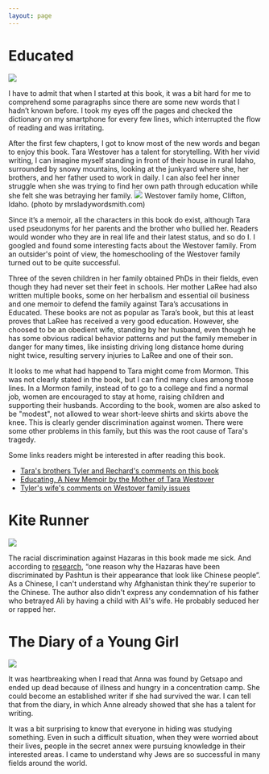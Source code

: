 ```yaml
---
layout: page
---
```


# Educated

![](https://images-na.ssl-images-amazon.com/images/S/compressed.photo.goodreads.com/books/1506026635i/35133922.jpg)

I have to admit that when I started at this book, it was a bit hard for me to comprehend some paragraphs since there are some new words that I hadn’t known before. I took my eyes off the pages and checked the dictionary on my smartphone for every few lines, which interrupted the flow of reading and was irritating.

After the first few chapters, I got to know most of the new words and began to enjoy this book. Tara Westover has a talent for storytelling. With her vivid writing, I can imagine myself standing in front of their house in rural Idaho, surrounded by snowy mountains, looking at the junkyard where she, her brothers, and her father used to work in daily. I can also feel her inner struggle when she was trying to find her own path through education while she felt she was betraying her family. 
![](https://mrsladywordsmith.com/wp-content/uploads/2020/10/Westover-Home.jpg)
Westover family home, Clifton, Idaho. (photo by mrsladywordsmith.com)

Since it’s a memoir, all the characters in this book do exist, although Tara used pseudonyms for her parents and the brother who bullied her. Readers would wonder who they are in real life and their latest status, and so do I. I googled and found some interesting facts about the Westover family. From an outsider's point of view, the homeschooling of the Westover family turned out to be quite successful. 

Three of the seven children in her family obtained PhDs in their fields, even though they had never set their feet in schools. Her mother LaRee had also written multiple books, some on her herbalism and essential oil business and one memoir to defend the family against Tara’s accusations in Educated. These books are not as popular as Tara’s book, but this at least proves that LaRee has received a very good education. However, she choosed to be an obedient wife, standing by her husband, even though he has some obvious radical behavior patterns and put the family memeber in danger for many times, like insisting driving long distance home during night twice, resulting servery injuries to LaRee and one of their son.

It looks to me what had happend to Tara might come from Mormon. This was not clearly stated in the book, but I can find many clues among those lines.  In a Mormon family,  instead of to go to a college and find a normal job, women are encouraged to stay at home, raising children and supporting their husbands.  According to the book, women are also asked to be "modest", not allowed to wear short-leeve shirts and skirts above the knee. This is clearly gender discrimination against women.  There were some other problems in this family, but this was the root cause of Tara's tragedy.

Some links readers might be interested in after reading this book.

* [Tara's brothers Tyler and Rechard's comments on this book](https://www.goodreads.com/questions/1337824-i-saw-mentioned-that-tyler-westover-has)
* [Educating, A New Memoir by the Mother of Tara Westover](https://www.google.com/amp/s/mrsladywordsmith.com/educating-memoir-laree-tara-westover/amp/)
* [Tyler's wife's comments on Westover family issues](https://www.goodreads.com/review/show/3618264576)
# Kite Runner
![](https://m.media-amazon.com/images/I/81IzbD2IiIL.jpg)

The racial discrimination against Hazaras in this book made me sick. And according to [research](https://www.neliti.com/publications/145437/racial-discrimination-towards-the-hazaras-as-reflected-in-khaled-hosseinis-the-k), “one reason why the Hazaras have been discriminated by Pashtun is their appearance that look like Chinese people”.  As a Chinese, I can't understand why Afghanistan think they're superior to the Chinese. 
The author also didn't express any condemnation of his father who betrayed Ali by having a child with Ali's wife. 
He probably seduced her or rapped her.

# The Diary of a Young Girl

![](https://m.media-amazon.com/images/I/81xPFVVGesL.jpg)

It was heartbreaking when I read that Anna was found by Getsapo and ended up dead because of illness and hungry in a concentration camp. She could become an established writer if she had survived the war. I can tell that from the diary, in which Anne already showed that she has a talent for writing.

It was a bit surprising to know that everyone in hiding was studying something. Even in such a difficult situation, when they were worried about their lives, people in the secret annex were pursuing knowledge in their interested areas. I came to understand why Jews are so successful in many fields around the world. 

